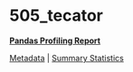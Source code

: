 # 505_tecator

[**Pandas Profiling Report**](https://epistasislab.github.io/penn-ml-benchmarks/profile/505_tecator.html)

[Metadata](metadata.yaml) | [Summary Statistics](summary_stats.tsv)

